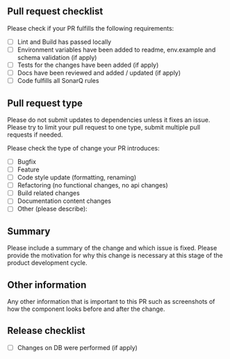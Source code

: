 ## Pull request checklist

Please check if your PR fulfills the following requirements:

- [ ] Lint and Build has passed locally
- [ ] Environment variables have been added to readme, env.example and schema validation (if apply)
- [ ] Tests for the changes have been added (if apply)
- [ ] Docs have been reviewed and added / updated (if apply)
- [ ] Code fulfills all SonarQ rules

## Pull request type

Please do not submit updates to dependencies unless it fixes an issue.
Please try to limit your pull request to one type, submit multiple pull requests if needed.

Please check the type of change your PR introduces:

- [ ] Bugfix
- [ ] Feature
- [ ] Code style update (formatting, renaming)
- [ ] Refactoring (no functional changes, no api changes)
- [ ] Build related changes
- [ ] Documentation content changes
- [ ] Other (please describe):

## Summary

Please include a summary of the change and which issue is fixed. Please provide the motivation for why this change is necessary at this stage of the product development cycle.

## Other information

Any other information that is important to this PR such as screenshots of how the component looks before and after the change.

## Release checklist

- [ ] Changes on DB were performed (if apply)
